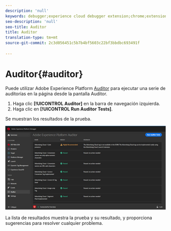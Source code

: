```yaml
---
description: 'null'
keywords: debugger;experience cloud debugger extension;chrome;extension;auditor;dtm;target
seo-description: 'null'
seo-title: Auditor
title: Auditor
translation-type: tm+mt
source-git-commit: 2c3d056451c5b7b4bf5603c22bf3bbdbc693491f

---
```



# Auditor{#auditor}

Puede utilizar Adobe Experience Platform [Auditor](https://docs.adobe.com/content/help/en/auditor/using/overview.html) para ejecutar una serie de auditorías en la página desde la pantalla Auditor.

1. Haga clic **[!UICONTROL Auditor]** en la barra de navegación izquierda.
1. Haga clic en **[!UICONTROL Run Auditor Tests]**.

Se muestran los resultados de la prueba.

![](assets/auditor-results.jpg)

La lista de resultados muestra la prueba y su resultado, y proporciona sugerencias para resolver cualquier problema.